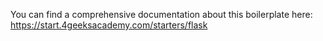 You can find a comprehensive documentation about this boilerplate here:
https://start.4geeksacademy.com/starters/flask